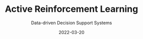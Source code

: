 ---
title: Active Reinforcement Learning
subtitle:  Data-driven Decision Support Systems
layout: default
modal-id: 3
date: 2022-03-20
img: mcts.png
thumbnail: mcts.png
alt: image-alt
project-date: March 2022
client: Confidential
category: Data-driven Decision Support Systems
description: "Implementing, adjusting and comparing 3 multi-armed bandits (reinforcement learning settings) algorithms' performances."
read_more: ""
read_more_link: ""
---
